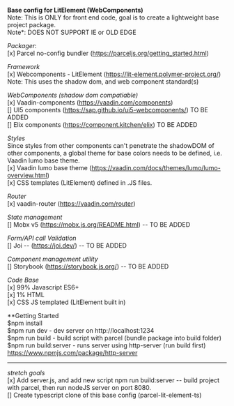 **Base config for LitElement (WebComponents)**
</br>
Note: This is ONLY for front end code, goal is to create a lightweight base project package.
</br>
Note*: DOES NOT SUPPORT IE or OLD EDGE
</br>

*Packager*:
</br>
[x] Parcel no-config bundler (https://parceljs.org/getting_started.html)
</br>

*Framework*
</br>
[x] Webcomponents - LitElement (https://lit-element.polymer-project.org/)
</br>
Note: This uses the shadow dom, and web component standard(s)
</br>

*WebComponents (shadow dom compatiable)*
</br>
[x] Vaadin-components (https://vaadin.com/components)
</br>
[] UI5 components (https://sap.github.io/ui5-webcomponents/)  TO BE ADDED
</br>
[] Elix components (https://component.kitchen/elix) TO BE ADDED
</br>

*Styles*
</br>
Since styles from other components can't penetrate the shadowDOM of other components, a global theme for base colors needs to be defined, i.e. Vaadin lumo base theme.
</br>
[x] Vaadin lumo base theme (https://vaadin.com/docs/themes/lumo/lumo-overview.html)
</br>
[x] CSS templates (LitElement) defined in .JS files.
</br>

*Router*
</br>
[x] vaadin-router (https://vaadin.com/router)
</br>

*State management*
</br>
[] Mobx v5  (https://mobx.js.org/README.html) -- TO BE ADDED
</br>

*Form/API call Validation*
</br>
[] Joi -- (https://joi.dev/) -- TO BE ADDED
</br>

*Component management utility*
</br>
[] Storybook (https://storybook.js.org/)  -- TO BE ADDED
</br>

*Code Base*
</br>
[x] 99% Javascript ES6+
</br>
[x] 1% HTML
</br>
[x] CSS JS templated (LitElement built in)
</br>

**Getting Started
</br>
$npm install
</br>
$npm run dev     - dev server on http://localhost:1234
</br>
$npm run build   - build script with parcel (bundle package into build folder)
</br>
$npm run build:server  - runs server using http-server (run build first) https://www.npmjs.com/package/http-server
***

*stretch goals*
</br>
[x] Add server.js, and add new script npm run build:server -- build project with parcel, then run nodeJS server on port 8080.
</br>
[] Create typescript clone of this base config (parcel-lit-element-ts)
</br>
